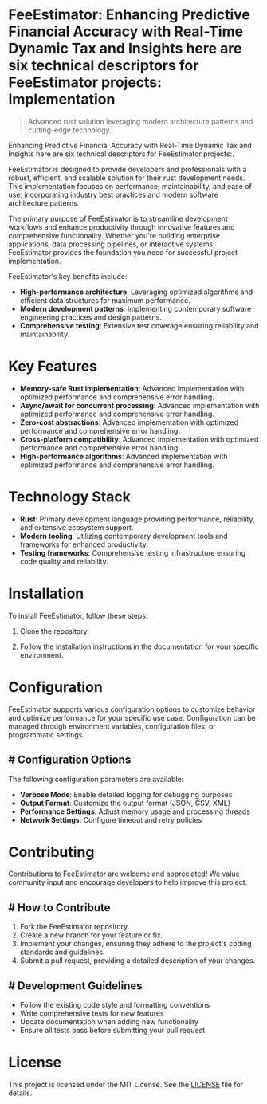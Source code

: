 <!-- fallback_FeeEstimator_20251002184707_12611 -->

# FeeEstimator: Enhancing Predictive Financial Accuracy with Real-Time Dynamic Tax and Insights here are six technical descriptors for FeeEstimator projects: Implementation
> Advanced rust solution leveraging modern architecture patterns and cutting-edge technology.

Enhancing Predictive Financial Accuracy with Real-Time Dynamic Tax and Insights here are six technical descriptors for FeeEstimator projects:.

FeeEstimator is designed to provide developers and professionals with a robust, efficient, and scalable solution for their rust development needs. This implementation focuses on performance, maintainability, and ease of use, incorporating industry best practices and modern software architecture patterns.

The primary purpose of FeeEstimator is to streamline development workflows and enhance productivity through innovative features and comprehensive functionality. Whether you're building enterprise applications, data processing pipelines, or interactive systems, FeeEstimator provides the foundation you need for successful project implementation.

FeeEstimator's key benefits include:

* **High-performance architecture**: Leveraging optimized algorithms and efficient data structures for maximum performance.
* **Modern development patterns**: Implementing contemporary software engineering practices and design patterns.
* **Comprehensive testing**: Extensive test coverage ensuring reliability and maintainability.

# Key Features

* **Memory-safe Rust implementation**: Advanced implementation with optimized performance and comprehensive error handling.
* **Async/await for concurrent processing**: Advanced implementation with optimized performance and comprehensive error handling.
* **Zero-cost abstractions**: Advanced implementation with optimized performance and comprehensive error handling.
* **Cross-platform compatibility**: Advanced implementation with optimized performance and comprehensive error handling.
* **High-performance algorithms**: Advanced implementation with optimized performance and comprehensive error handling.

# Technology Stack

* **Rust**: Primary development language providing performance, reliability, and extensive ecosystem support.
* **Modern tooling**: Utilizing contemporary development tools and frameworks for enhanced productivity.
* **Testing frameworks**: Comprehensive testing infrastructure ensuring code quality and reliability.

# Installation

To install FeeEstimator, follow these steps:

1. Clone the repository:


2. Follow the installation instructions in the documentation for your specific environment.

# Configuration

FeeEstimator supports various configuration options to customize behavior and optimize performance for your specific use case. Configuration can be managed through environment variables, configuration files, or programmatic settings.

## # Configuration Options

The following configuration parameters are available:

* **Verbose Mode**: Enable detailed logging for debugging purposes
* **Output Format**: Customize the output format (JSON, CSV, XML)
* **Performance Settings**: Adjust memory usage and processing threads
* **Network Settings**: Configure timeout and retry policies

# Contributing

Contributions to FeeEstimator are welcome and appreciated! We value community input and encourage developers to help improve this project.

## # How to Contribute

1. Fork the FeeEstimator repository.
2. Create a new branch for your feature or fix.
3. Implement your changes, ensuring they adhere to the project's coding standards and guidelines.
4. Submit a pull request, providing a detailed description of your changes.

## # Development Guidelines

* Follow the existing code style and formatting conventions
* Write comprehensive tests for new features
* Update documentation when adding new functionality
* Ensure all tests pass before submitting your pull request

# License

This project is licensed under the MIT License. See the [LICENSE](https://github.com/mpermar082/FeeEstimator/blob/main/LICENSE) file for details.
